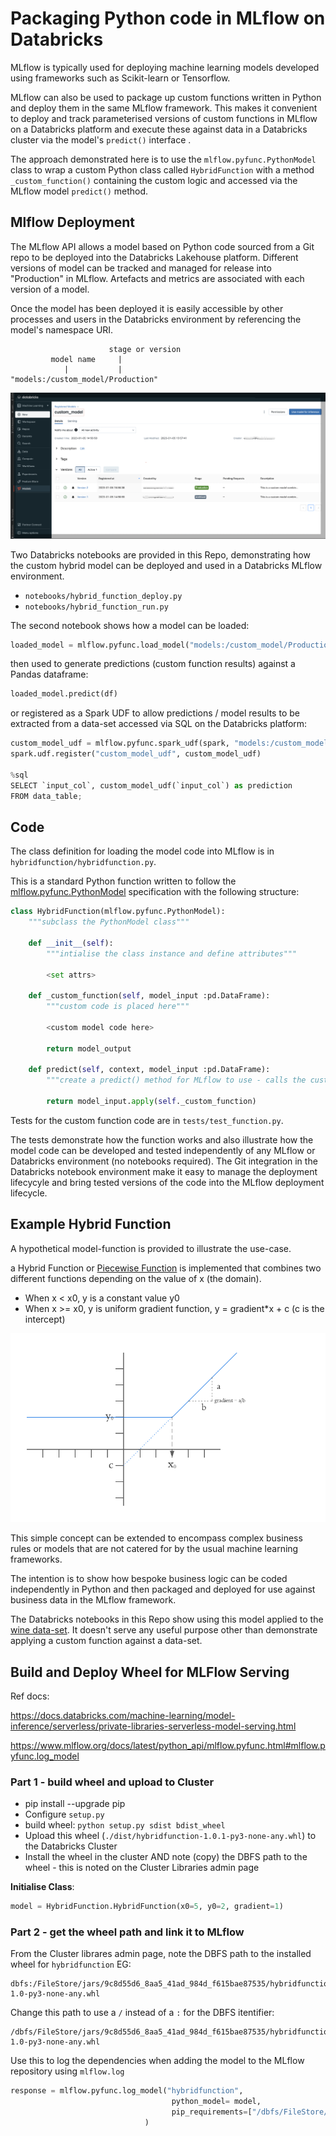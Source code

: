 # Packaging Python code in MLflow on Databricks

MLflow is typically used for deploying machine learning models developed using frameworks such as Scikit-learn or Tensorflow.  
  
MLflow can also be used to package up custom functions written in Python and deploy them in the same MLflow framework.
This makes it convenient to deploy and track parameterised versions of custom functions in MLflow on a Databricks platform and execute these against data in a Databricks cluster via the model's `predict()` interface .  

The approach demonstrated here is to use the `mlflow.pyfunc.PythonModel` class to wrap a custom Python class called `HybridFunction` with a method `_custom_function()` containing the custom logic and accessed via the MLflow model `predict()` method.


## Mlflow Deployment

The MLflow API allows a model based on Python code sourced from a Git repo to be deployed into the Databricks Lakehouse platform. 
Different versions of model can be tracked and managed for release into "Production" in MLflow. 
Artefacts and metrics are associated with each version of a model.

Once the model has been deployed it is easily accessible by other processes and users in the Databricks environment by referencing the model's namespace URI.

```
                      stage or version
         model name     |
            |           |
"models:/custom_model/Production"
```

![mlflow](./doc/mlflow_model_registry.png "MLflow model registry")

Two Databricks notebooks are provided in this Repo, demonstrating how the custom hybrid model can be deployed and used in a Databricks MLflow environment.

+ `notebooks/hybrid_function_deploy.py`  
+ `notebooks/hybrid_function_run.py`  

The second notebook shows how a model can be loaded:
```python
loaded_model = mlflow.pyfunc.load_model("models:/custom_model/Production")
```
then used to generate predictions (custom function results) against a Pandas dataframe:
```python
loaded_model.predict(df)
```
or registered as a Spark UDF to allow predictions / model results to be extracted from a data-set accessed via SQL on the Databricks platform:
```python
custom_model_udf = mlflow.pyfunc.spark_udf(spark, "models:/custom_model/Production")
spark.udf.register("custom_model_udf", custom_model_udf)

%sql 
SELECT `input_col`, custom_model_udf(`input_col`) as prediction
FROM data_table;
```


## Code

The class definition for loading the model code into MLflow is in `hybridfunction/hybridfunction.py`.  

This is a standard Python function written to follow the [mlflow.pyfunc.PythonModel](https://mlflow.org/docs/latest/python_api/mlflow.pyfunc.html#mlflow.pyfunc.PythonModel) specification with the following structure:

```python
class HybridFunction(mlflow.pyfunc.PythonModel):
    """subclass the PythonModel class"""
    
    def __init__(self):
        """intialise the class instance and define attributes"""
        
        <set attrs>

    def _custom_function(self, model_input :pd.DataFrame):
        """custom code is placed here"""
        
        <custom model code here>
        
        return model_output

    def predict(self, context, model_input :pd.DataFrame):
        """create a predict() method for MLflow to use - calls the custom fn to get results"""
        
        return model_input.apply(self._custom_function)
```

Tests for the custom function code are in `tests/test_function.py`.  

The tests demonstrate how the function works and also illustrate how the model code can be developed and tested independently of any MLflow or Databricks environment (no notebooks required).  The Git integration in the Databricks notebook environment make it easy to manage the deployment lifecycyle and bring tested versions of the  code into the MLflow deployment lifecycle.



## Example Hybrid Function

A hypothetical model-function is provided to illustrate the use-case.

a Hybrid Function or [Piecewise Function](https://en.wikipedia.org/wiki/Piecewise) is implemented that combines two different functions depending on the value of x (the domain).  

+ When x < x0, y is a constant value y0
+ When x >= x0, y is uniform gradient function, y = gradient*x + c  (c is the intercept)

![hybrid function](./doc/HybridFunction.png "Hybrid Function")


This simple concept can be extended to encompass complex business rules or models that are not catered for by the usual machine learning frameworks.  
  
The intention is to show how bespoke business logic can be coded independently in Python and then packaged and deployed for use against business data in the MLflow framework.

The Databricks notebooks in this Repo show using this model applied to the [wine data-set](https://archive.ics.uci.edu/ml/datasets/wine).   It doesn't serve any useful purpose other than demonstrate applying a custom function against a data-set.


## Build and Deploy Wheel for MLFlow Serving

Ref docs:


https://docs.databricks.com/machine-learning/model-inference/serverless/private-libraries-serverless-model-serving.html

https://www.mlflow.org/docs/latest/python_api/mlflow.pyfunc.html#mlflow.pyfunc.log_model

### Part 1 - build wheel and upload to Cluster

+ pip install --upgrade pip
+ Configure `setup.py`  
+ build wheel: `python setup.py sdist bdist_wheel`  
+ Upload this wheel (`./dist/hybridfunction-1.0.1-py3-none-any.whl`) to the Databricks Cluster  
+ Install the wheel in the cluster AND note (copy) the DBFS path to the wheel - this is noted on the Cluster Libraries admin page


**Initialise Class**:  
```python
model = HybridFunction.HybridFunction(x0=5, y0=2, gradient=1)
```

### Part 2 - get the wheel path and link it to MLflow

From the Cluster librares admin page, note the DBFS path to the installed wheel for `hybridfunction`
EG:
```
dbfs:/FileStore/jars/9c8d55d6_8aa5_41ad_984d_f615bae87535/hybridfunction-1.0-py3-none-any.whl
```
Change this path to use a `/` instead of a `:` for the DBFS itentifier:
```
/dbfs/FileStore/jars/9c8d55d6_8aa5_41ad_984d_f615bae87535/hybridfunction-1.0-py3-none-any.whl
```
Use this to log the dependencies when adding the model to the MLflow repository using `mlflow.log`

```python
response = mlflow.pyfunc.log_model("hybridfunction",
                                    python_model= model,
                                    pip_requirements=["/dbfs/FileStore/jars/03855ebe_a9bc_470f_83c9_6c6ed7fc6289/hybridfunction-1.0.1-py3-none-any.whl"]
                              )
```



